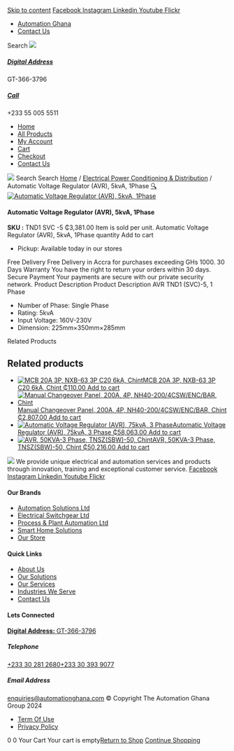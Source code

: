 [Skip to content](https://store.automationghana.com/product/avr-tnd1svc-5-chint/#content)
[ Facebook ](https://www.facebook.com/automationgh/) [ Instagram ](https://www.instagram.com/automationgh/) [ Linkedin ](https://www.linkedin.com/company/the-automation-ghana-limited/) [ Youtube ](https://www.youtube.com/channel/UCurrRDUSm5oIW39VXjn1u0w) [ Flickr ](https://www.flickr.com/photos/181794037@N07/)
  * [ Automation Ghana ](https://automationghana.com)
  * [ Contact Us ](https://store.automationghana.com/contact/)


Search
[ ![](https://store.automationghana.com/wp-content/uploads/2024/04/Website-TAGG-Logo-BLUE.png) ](https://store.automationghana.com/)
[ ](https://maps.app.goo.gl/m4xeaagWCNbLk4jM6)
#####  [ Digital Address ](https://maps.app.goo.gl/m4xeaagWCNbLk4jM6)
GT-366-3796 
[ ](tel:+233550055511)
#####  [ Call ](tel:+233550055511)
+233 55 005 5511 
  * [Home](https://store.automationghana.com/)
  * [All Products](https://store.automationghana.com/shop/)
  * [My Account](https://store.automationghana.com/my-account/)
  * [Cart](https://store.automationghana.com/cart/)
  * [Checkout](https://store.automationghana.com/checkout/)
  * [Contact Us](https://store.automationghana.com/contact/)


[![](https://store.automationghana.com/wp-content/uploads/2024/04/AutomationGhana_logo_white.png)](https://store.automationghana.com)
Search
Search
[Home](https://store.automationghana.com) / [Electrical Power Conditioning & Distribution](https://store.automationghana.com/product-category/electrical-power-distribution/) / Automatic Voltage Regulator (AVR), 5kvA, 1Phase
[🔍](https://store.automationghana.com/product/avr-tnd1svc-5-chint/)
[![Automatic Voltage Regulator \(AVR\), 5kvA, 1Phase](https://store.automationghana.com/wp-content/uploads/2020/04/TND1SVC-5-600x547.jpg)](https://store.automationghana.com/wp-content/uploads/2020/04/TND1SVC-5.jpg)
####  Automatic Voltage Regulator (AVR), 5kvA, 1Phase 
**SKU :** TND1 SVC -5 
₵3,381.00
Item is sold per unit.
Automatic Voltage Regulator (AVR), 5kvA, 1Phase quantity
Add to cart
  * Pickup: Available today in our stores


Free Delivery 
Free Delivery in Accra for purchases exceeding GHs 1000. 
30 Days Warranty 
You have the right to return your orders within 30 days. 
Secure Payment 
Your payments are secure with our private security network. 
Product Description
Product Description
AVR TND1 (SVC)-5, 1 Phase 
  * Number of Phase: Single Phase
  * Rating: 5kvA
  * Input Voltage: 160V-230V
  * Dimension: 225mm×350mm×285mm


Related Products 
## Related products
  * [![MCB 20A 3P, NXB-63 3P C20 6kA, Chint](https://store.automationghana.com/wp-content/uploads/2019/11/BREAKER-5-300x300.jpg)MCB 20A 3P, NXB-63 3P C20 6kA, Chint ₵110.00 ](https://store.automationghana.com/product/mcb-nxb-63-3p-c20-6ka-chint/)
[Add to cart](https://store.automationghana.com/product/avr-tnd1svc-5-chint/?add-to-cart=1784)
  * [![Manual Changeover Panel, 200A, 4P, NH40-200/4CSW/ENC/BAR, Chint](https://store.automationghana.com/wp-content/uploads/2019/12/AUTOMATIC-TRANSFER-SWITCH-1-300x300.jpg)Manual Changeover Panel, 200A, 4P, NH40-200/4CSW/ENC/BAR, Chint ₵2,807.00 ](https://store.automationghana.com/product/manual-changeover-panel-nh40-200-4csw-enc-bar-chint/)
[Add to cart](https://store.automationghana.com/product/avr-tnd1svc-5-chint/?add-to-cart=1757)
  * [![Automatic Voltage Regulator \(AVR\), 75kvA, 3 Phase](https://store.automationghana.com/wp-content/uploads/2020/04/TNSZSBW-75-300x300.jpg)Automatic Voltage Regulator (AVR), 75kvA, 3 Phase ₵58,063.00 ](https://store.automationghana.com/product/avr-tnszsbw-75-chint/)
[Add to cart](https://store.automationghana.com/product/avr-tnd1svc-5-chint/?add-to-cart=1641)
  * [![AVR, 50KVA-3 Phase, TNSZ\(SBW\)-50, Chint](https://store.automationghana.com/wp-content/uploads/2020/04/TNSZSBW-30-300x300.jpg)AVR, 50KVA-3 Phase, TNSZ(SBW)-50, Chint ₵50,216.00 ](https://store.automationghana.com/product/avr-tnszsbw-50-chint/)
[Add to cart](https://store.automationghana.com/product/avr-tnd1svc-5-chint/?add-to-cart=1640)


![](https://store.automationghana.com/wp-content/uploads/2024/04/AutomationGhana_logo_white.png)
We provide unique electrical and automation services and products through innovation, training and exceptional customer service.
[ Facebook ](https://www.facebook.com/automationgh/) [ Instagram ](https://www.instagram.com/automationgh/) [ Linkedin ](https://www.linkedin.com/company/the-automation-ghana-limited/) [ Youtube ](https://www.youtube.com/channel/UCurrRDUSm5oIW39VXjn1u0w) [ Flickr ](https://www.flickr.com/photos/181794037@N07/)
#### Our Brands
  * [ Automation Solutions Ltd ](https://store.automationghana.com/product/avr-tnd1svc-5-chint/)
  * [ Electrical Switchgear Ltd ](https://store.automationghana.com/product/avr-tnd1svc-5-chint/)
  * [ Process & Plant Automation Ltd ](https://store.automationghana.com/product/avr-tnd1svc-5-chint/)
  * [ Smart Home Solutions ](https://store.automationghana.com/product/avr-tnd1svc-5-chint/)
  * [ Our Store ](https://store.automationghana.com/product/avr-tnd1svc-5-chint/)


#### Quick Links
  * [ About Us ](https://store.automationghana.com/product/avr-tnd1svc-5-chint/)
  * [ Our Solutions ](https://store.automationghana.com/product/avr-tnd1svc-5-chint/)
  * [ Our Services ](https://store.automationghana.com/product/avr-tnd1svc-5-chint/)
  * [ Industries We Serve ](https://store.automationghana.com/product/avr-tnd1svc-5-chint/)
  * [ Contact Us ](https://store.automationghana.com/product/avr-tnd1svc-5-chint/)


#### Lets Connected
[**Digital Address:** GT-366-3796](https://maps.app.goo.gl/m4xeaagWCNbLk4jM6)
#####  Telephone 
[ +233 30 281 2680](tel:+233302812680)[+233 30 393 9077](https://store.automationghana.com/product/avr-tnd1svc-5-chint/+233303939077)
#####  Email Address 
enquiries@automationghana.com 
© Copyright The Automation Ghana Group 2024
  * [ Term Of Use ](https://store.automationghana.com/product/avr-tnd1svc-5-chint/)
  * [ Privacy Policy ](https://store.automationghana.com/product/avr-tnd1svc-5-chint/)


0
0
Your Cart
Your cart is empty[Return to Shop](https://store.automationghana.com/shop/)
[Continue Shopping](https://store.automationghana.com/product/avr-tnd1svc-5-chint/)
